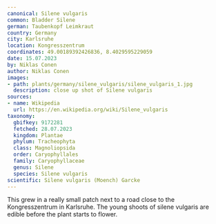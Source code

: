 ```yaml
---
canonical: Silene vulgaris
common: Bladder Silene
german: Taubenkopf Leimkraut
country: Germany
city: Karlsruhe
location: Kongresszentrum
coordinates: 49.00189392426836, 8.4029595229059
date: 15.07.2023
by: Niklas Conen
author: Niklas Conen
images:
- path: plants/germany/silene_vulgaris/silene_vulgaris_1.jpg
  description: close up shot of Silene vulgaris
sources:
- name: Wikipedia
  url: https://en.wikipedia.org/wiki/Silene_vulgaris
taxonomy:
  gbifkey: 9172281
  fetched: 28.07.2023
  kingdom: Plantae
  phylum: Tracheophyta
  class: Magnoliopsida
  order: Caryophyllales
  family: Caryophyllaceae
  genus: Silene
  species: Silene vulgaris
scientific: Silene vulgaris (Moench) Garcke
---
```


This grew in a really small patch next to a road close to the Kongresszentrum in Karlsruhe. The young shoots of silene vulgaris are edible before the plant starts to flower.